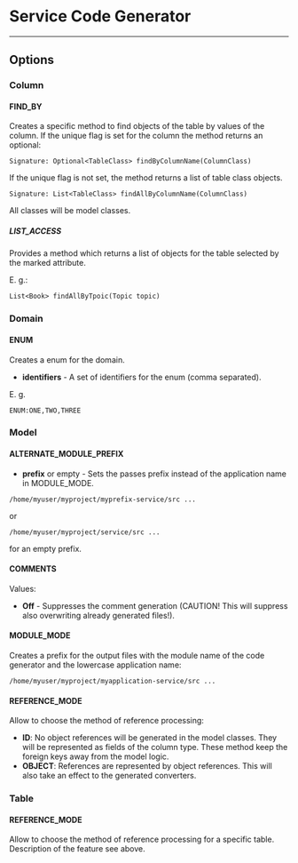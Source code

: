 # Service Code Generator
---

## Options

### Column

#### FIND_BY

Creates a specific method to find objects of the table by values of the column. If the unique flag is set for the column
the method returns an optional:

```
Signature: Optional<TableClass> findByColumnName(ColumnClass)
```

If the unique flag is not set, the method returns a list of table class objects.

```
Signature: List<TableClass> findAllByColumnName(ColumnClass)
```

All classes will be model classes.

##### LIST_ACCESS

Provides a method which returns a list of objects for the table selected by the marked attribute.

E. g.:
```
List<Book> findAllByTpoic(Topic topic)
```


### Domain

#### ENUM

Creates a enum for the domain.

* **identifiers** - A set of identifiers for the enum (comma separated).

E. g.

```
ENUM:ONE,TWO,THREE
```


### Model

#### ALTERNATE_MODULE_PREFIX

* **prefix** or empty - Sets the passes prefix instead of the application name in MODULE_MODE.

```
/home/myuser/myproject/myprefix-service/src ...
```
or
```
/home/myuser/myproject/service/src ...
```
for an empty prefix.

#### COMMENTS

Values:
* **Off** - Suppresses the comment generation (CAUTION! This will suppress also overwriting already generated files!).

#### MODULE_MODE

Creates a prefix for the output files with the module name of the code generator and the lowercase application name:

```
/home/myuser/myproject/myapplication-service/src ...
```

#### REFERENCE_MODE

Allow to choose the method of reference processing:

* **ID**: No object references will be generated in the model classes. They will be represented as fields of the column
type. These method keep the foreign keys away from the model logic.
* **OBJECT**: References are represented by object references. This will also take an effect to the generated 
converters.


### Table

#### REFERENCE_MODE

Allow to choose the method of reference processing for a specific table. Description of the feature see above.